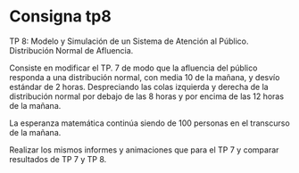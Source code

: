 # Consigna tp8

TP 8: Modelo y Simulación de un Sistema de Atención al Público. Distribución Normal de Afluencia.

Consiste en modificar el TP. 7 de modo que la afluencia del público responda a una distribución normal, con media 10 de la mañana, y desvío estándar de 2 horas. Despreciando las colas izquierda y derecha de la distribución normal por debajo de las 8 horas y por encima de las 12 horas de la mañana.

La esperanza matemática continúa siendo de 100 personas en el transcurso de la mañana.

Realizar los mismos informes y animaciones que para el TP 7 y comparar resultados de TP 7 y TP 8.